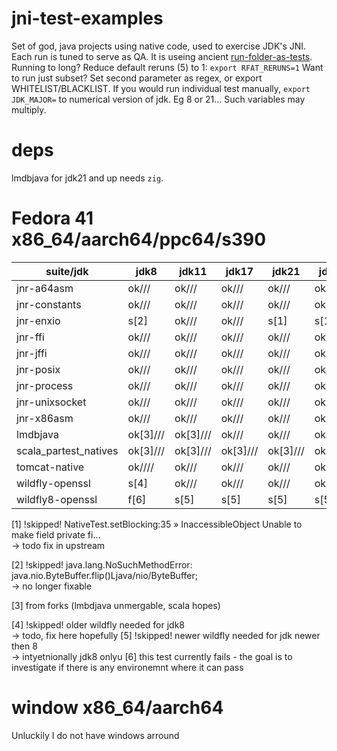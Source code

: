 # jni-test-examples
Set of god, java projects using native code, used to exercise JDK's JNI.
Each run is tuned to serve as QA.
It is useing ancient [run-folder-as-tests](https://github.com/rh-openjdk/run-folder-as-tests).
Running to long? Reduce default reruns (5) to 1: `export RFAT_RERUNS=1`
Want to run just subset? Set second parameter as regex, or export WHITELIST/BLACKLIST.
If you would run individual test manually, `export JDK_MAJOR=` to numerical version of jdk. Eg 8 or 21...
Such variables may multiply.

# deps
lmdbjava for jdk21 and up needs `zig`. 

# Fedora 41 x86_64/aarch64/ppc64/s390
| suite/jdk              | jdk8          | jdk11         | jdk17         | jdk21         | jdk25         |
| -----------------------| ------------- | ------------- | ------------- | ------------- | ------------- |
|jnr-a64asm              | ok///         | ok///         | ok///         | ok///         | ok///         |
|jnr-constants           | ok///         | ok///         | ok///         | ok///         | ok///         |
|jnr-enxio               |   s[2]        | ok///         | ok///         |  s[1]         |  s[1]         |
|jnr-ffi                 | ok///         | ok///         | ok///         | ok///         | ok///         |
|jnr-jffi                | ok///         | ok///         | ok///         | ok///         | ok///         |
|jnr-posix               | ok///         | ok///         | ok///         | ok///         | ok///         |
|jnr-process             | ok///         | ok///         | ok///         | ok///         | ok///         |
|jnr-unixsocket          | ok///         | ok///         | ok///         | ok///         | ok///         |
|jnr-x86asm              | ok///         | ok///         | ok///         | ok///         | ok///         |
|lmdbjava                | ok[3]///      | ok[3]///      | ok///         | ok///         | ok///         |
|scala_partest_natives   | ok[3]///      | ok[3]///      | ok[3]///      | ok[3]///      | ok[3]///      |
|tomcat-native           | ok////        | ok///         | ok///         | ok///         | ok///         |
|wildfly-openssl         |   s[4]        | ok///         | ok///         | ok///         | ok///         |
|wildfly8-openssl        |   f[6]        |   s[5]        |   s[5]        |   s[5]        |   s[5]        |

[1] !skipped!  NativeTest.setBlocking:35 » InaccessibleObject Unable to make field private fi...</br>
	   -> todo fix in upstream

[2] !skipped!  java.lang.NoSuchMethodError: java.nio.ByteBuffer.flip()Ljava/nio/ByteBuffer;</br>
   -> no longer fixable

[3] from forks (lmbdjava unmergable, scala hopes)

[4] !skipped!  older wildfly needed for jdk8</br>
   -> todo, fix here hopefully
[5] !skipped!  newer wildfly needed for jdk newer then 8</br>
   -> intyetnionally jdk8 onlyu
[6] this test currently fails - the goal is to investigate if there is any environemnt where it can pass

# window x86_64/aarch64
Unluckily I do not have windows arround

